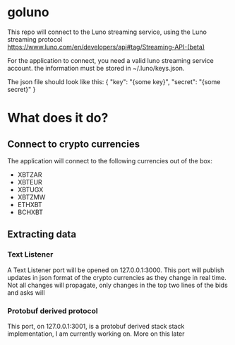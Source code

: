 # goluno


This repo will connect to the Luno streaming service, using the Luno streaming protocol https://www.luno.com/en/developers/api#tag/Streaming-API-(beta)

For the application to connect, you need a valid luno streaming service account. the information must be stored in  ~/.luno/keys.json. 

The json file should look like this:
{
  "key": "{some key}",
  "secret": "{some secret}"
}

# What does it do?

## Connect to crypto currencies

The application will connect to the following currencies out of the box:
* XBTZAR
* XBTEUR
* XBTUGX
* XBTZMW
* ETHXBT
* BCHXBT

## Extracting data
### Text Listener
A Text Listener port will be opened on 127.0.0.1:3000. This port will publish updates in json format of the crypto currencies as they change in real time. Not all changes will propagate,  only changes in the top two lines of the bids and asks will 

### Protobuf derived protocol
This port, on 127.0.0.1:3001, is a protobuf derived stack stack implementation, I am currently working on. More on this later



